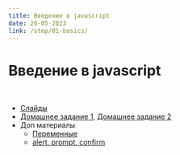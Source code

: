 ```yaml
---
title: Введение в javascript
date: 26-05-2023
link: /step/01-basics/
---
```


# Введение в javascript

<br/>

- [Слайды](/files/01-entry.pptx)
- [Домашнее задание 1](/files/homework_1.docx), [Домашнее задание 2](/files/homework_2.docx)
- Доп материалы
    - [Переменные](https://learn.javascript.ru/variables)
    - [alert, prompt, confirm](https://learn.javascript.ru/alert-prompt-confirm) 
